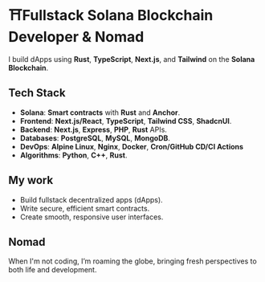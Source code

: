 # ⛩️**Fullstack Solana Blockchain Developer** & **Nomad**
I build dApps using **Rust**, **TypeScript**, **Next.js**, and **Tailwind** on the **Solana Blockchain**.

## **Tech Stack**

- **Solana**: **Smart contracts** with **Rust** and **Anchor**.
- **Frontend**: **Next.js/React**, **TypeScript**, **Tailwind CSS**, **ShadcnUI**.
- **Backend**: **Next.js**, **Express**, **PHP**, **Rust** APIs.
- **Databases**: **PostgreSQL**, **MySQL**, **MongoDB**.
- **DevOps**: **Alpine Linux**, **Nginx**, **Docker**, **Cron/GitHub CD/CI Actions**
- **Algorithms**: **Python**, **C++**, **Rust**.

## **My work**

- Build fullstack decentralized apps (dApps).
- Write secure, efficient smart contracts.
- Create smooth, responsive user interfaces.

## **Nomad**

When I'm not coding, I’m roaming the globe, bringing fresh perspectives to both life and development.
